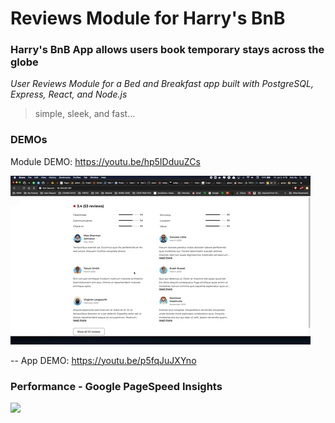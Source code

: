 # Reviews Module for Harry's BnB 
### Harry's BnB App allows users book temporary stays across the globe
*User Reviews Module for a Bed and Breakfast app built with PostgreSQL, Express, React, and Node.js*

> simple, sleek, and fast...

### DEMOs 

Module DEMO: https://youtu.be/hp5IDduuZCs

![](HARRYBNB_REVIEWS_DEMO.gif)

--
App DEMO: https://youtu.be/p5fqJuJXYno


### Performance - Google PageSpeed Insights
![](https://i.imgur.com/QaQ4tsp.png)
